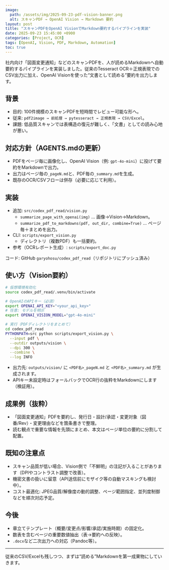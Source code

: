```yaml
---
image:
  path: /assets/img/2025-09-23-pdf-vision-banner.png
  alt: スキャンPDF → OpenAI Vision → Markdown 要約
layout: post
title: "スキャンPDFをOpenAI VisionでMarkdown要約するパイプラインを実装" 
date: 2025-09-23 15:45:00 +0900
categories: [Project, OCR]
tags: [OpenAI, Vision, PDF, Markdown, Automation]
toc: true
---
```


社内向け「図面変更通知」などのスキャンPDFを、人が読めるMarkdownへ自動要約するパイプラインを実装しました。従来のTesseract OCR＋正規表現でのCSV出力に加え、OpenAI Visionを使った“文書として読める”要約を出力します。

## 背景
- 目的: 100件規模のスキャンPDFを短時間でレビュー可能な形へ。
- 従来: `pdf2image → 前処理 → pytesseract → 正規表現 → CSV/Excel`。
- 課題: 低品質スキャンでは表構造の復元が難しく、「文書」としての読み心地が悪い。

## 対応方針（AGENTS.mdの更新）
- PDFをページ毎に画像化し、OpenAI Vision（例: `gpt-4o-mini`）に投げて要約をMarkdownで出力。
- 出力はページ毎の`_pageN.md`と、PDF毎の`_summary.md`を生成。
- 既存のOCR/CSVフローは併存（必要に応じて利用）。

## 実装
- 追加: `src/codex_pdf_read/vision.py`
  - `summarize_page_with_openai(img)` … 画像→Vision→Markdown。
  - `summarize_pdf_to_markdowns(pdf, out_dir, combine=True)` … ページ毎＋まとめを出力。
- CLI: `scripts/export_vision.py`
  - ディレクトリ（複数PDF）も一括要約。
- 参考（OCRレポート生成）: `scripts/export_doc.py`

コード: GitHub `garyohosu/codex_pdf_read`（リポジトリにプッシュ済み）

## 使い方（Vision要約）
```bash
# 仮想環境有効化
source codex_pdf_read/.venv/bin/activate

# OpenAIのAPIキー（必須）
export OPENAI_API_KEY="<your_api_key>"
# 任意: モデルを明示
export OPENAI_VISION_MODEL="gpt-4o-mini"

# 実行（PDFディレクトリをまとめて）
cd codex_pdf_read
PYTHONPATH=src python scripts/export_vision.py \
  --input pdf \
  --outdir outputs/vision \
  --dpi 300 \
  --combine \
  --log INFO
```

- 出力先: `outputs/vision/` に `<PDF名>_pageN.md` と `<PDF名>_summary.md` が生成されます。
- APIキー未設定時はフォールバックでOCR行の抜粋をMarkdownにします（検証用）。

## 成果例（抜粋）
- 「図面変更通知」PDFを要約し、発行日・設計/承認・変更対象（図番/Rev）・変更理由などを箇条書きで整理。
- 読む観点で重要な情報を先頭にまとめ、本文はページ単位の要約に分割して配置。

## 既知の注意点
- スキャン品質が低い場合、Vision側で「不鮮明」の注記が入ることがあります（DPIやコントラスト調整で改善）。
- 機密文書の扱いに留意（API送信前にモザイク等の自動マスキングも検討中）。
- コスト最適化: JPEG品質/解像度の動的調整、ページ範囲指定、並列度制御などを順次対応予定。

## 今後
- 章立てテンプレート（概要/変更点/影響/承認/実施時期）の固定化。
- 数表を含むページの重要数値抽出（表→要約への反映）。
- `.docx`など二次出力への対応（Pandoc等）。

---

従来のCSV/Excelも残しつつ、まずは“読める”Markdownを第一成果物にしていきます。
